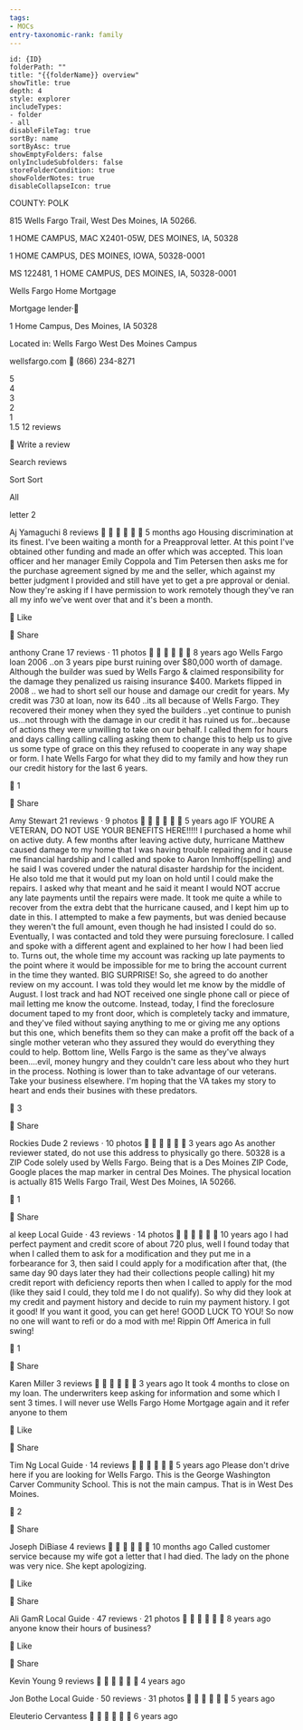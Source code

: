 ```yaml
---
tags:
- MOCs
entry-taxonomic-rank: family
---
```

```folder-overview
id: {ID}
folderPath: ""
title: "{{folderName}} overview"
showTitle: true
depth: 4
style: explorer
includeTypes:
- folder
- all
disableFileTag: true
sortBy: name
sortByAsc: true
showEmptyFolders: false
onlyIncludeSubfolders: false
storeFolderCondition: true
showFolderNotes: true
disableCollapseIcon: true
```
COUNTY: POLK

815 Wells Fargo Trail, West Des Moines, IA 50266.

1 HOME CAMPUS, MAC X2401-05W, DES MOINES, IA, 50328

1 HOME CAMPUS, DES MOINES, IOWA, 50328-0001

MS 122481, 1 HOME CAMPUS, DES MOINES, IA, 50328-0001




Wells Fargo Home Mortgage

Mortgage lender·

1 Home Campus, Des Moines, IA 50328

Located in: Wells Fargo West Des Moines Campus

wellsfargo.com

(866) 234-8271



5	
4	
3	
2	
1	
1.5
12 reviews
 


Write a review
 
Search reviews

Sort
Sort

All

letter
2


Aj Yamaguchi
8 reviews






5 months ago
Housing discrimination at its finest. I've been waiting a month for a Preapproval letter. At this point I've obtained other funding and made an offer which was accepted. This loan officer and her manager Emily Coppola and Tim Petersen then asks me for the purchase agreement signed by me and the seller, which against my better judgment I provided and still have yet to get a pre approval or denial. Now they're asking if I have permission to work remotely though they've ran all my info we've went over that and it's been a month.


Like


Share


anthony Crane
17 reviews · 11 photos






8 years ago
Wells Fargo loan 2006 ..on 3 years pipe burst ruining over $80,000 worth of damage. Although the builder was sued by Wells Fargo & claimed responsibility for the damage they penalized us raising insurance $400. Markets flipped in 2008 .. we had to short sell our house and damage our credit for years. My credit was 730 at loan, now its 640 ..its all because of Wells Fargo. They recovered their money when they syed the builders ..yet continue to punish us...not through with the damage in our credit it has ruined us for...because of actions they were unwilling to take on our behalf. I called them for  hours and days calling calling calling asking them to change this to help us to give us some type of grace on this they refused to cooperate in any way shape or form. I hate Wells Fargo for what they did to my family and how they run our credit history for the last 6 years.


1


Share


Amy Stewart
21 reviews · 9 photos






5 years ago
IF YOURE A VETERAN, DO NOT USE YOUR BENEFITS HERE!!!!! I purchased a home whil on active duty.  A few months after leaving active duty, hurricane Matthew caused damage to my home that I was having trouble repairing and it cause me financial hardship and I called and spoke to Aaron Inmhoff(spelling) and he said I was covered under the natural disaster hardship for the incident. He also told me that it would put my loan on hold until I could make the repairs.  I asked why that meant and he said it meant I would NOT accrue any late payments until the repairs were made.  It took me quite a while to recover from the extra debt that the hurricane caused, and I kept him up to date in this.  I attempted to make a few payments, but was denied because they weren't the full amount, even though he had insisted I could do so.  Eventually, I was contacted and told they were pursuing foreclosure. I called and spoke with a different agent and explained to her how I had been lied to.  Turns out, the whole time my account was racking up late payments to the point where it would be impossible for me to bring the account current in the time they wanted.  BIG SURPRISE!  So, she agreed to do another review on my account.  I was told they would let me know by the middle of August.  I lost track and had NOT received one single phone call or piece of mail letting me know the outcome.  Instead, today, I find the foreclosure document taped to my front door, which is completely tacky and immature, and they've filed without saying anything to me or giving me any options but this one, which benefits them so they can make a profit off the back of a single mother veteran who they assured they would do everything they could to help.  Bottom line, Wells Fargo is the same as they've always been....evil, money hungry and they couldn't care less about who they hurt in the process.  Nothing is lower than to take advantage of our veterans.  Take your business elsewhere.  I'm hoping that the VA takes my story to heart and ends their busines with these predators.


3


Share


Rockies Dude
2 reviews · 10 photos






3 years ago
As another reviewer stated, do not use this address to physically go there.  50328 is a ZIP Code solely used by Wells Fargo.  Being that is a Des Moines ZIP Code, Google places the map marker in central Des Moines.  The physical location is actually 815 Wells Fargo Trail, West Des Moines, IA 50266.


1


Share


al keep
Local Guide · 43 reviews · 14 photos






10 years ago
I had perfect payment and credit score of about 720 plus, well I found today that when I called them to ask for a modification and they put me in a forbearance for 3, then said I could apply for a modification after that, (the same day 90 days later they had their collections people calling) hit my credit report with deficiency reports then when I called to apply for the mod (like they said I could, they told me I do not qualify). So why did they look at my credit and payment history and decide to ruin my payment history. I got it good! If you want it good, you can get here! GOOD LUCK TO YOU! So now no one will want to refi or do a mod with me! Rippin Off America in full swing!


1


Share


Karen Miller
3 reviews






3 years ago
It took 4 months to close on my loan.  The underwriters keep asking for information and some which I sent 3 times.   I will never use Wells Fargo Home Mortgage again and it refer anyone to them


Like


Share


Tim Ng
Local Guide · 14 reviews






5 years ago
Please don't drive here if you are looking for Wells Fargo. This is the George Washington Carver Community School. This is not the main campus. That is in West Des Moines.


2


Share


Joseph DiBiase
4 reviews






10 months ago
Called customer service because my wife got a letter that I had died. The lady on the phone was very nice. She kept apologizing.


Like


Share


Ali GamR
Local Guide · 47 reviews · 21 photos






8 years ago
anyone know their hours of business?


Like


Share


Kevin Young
9 reviews






4 years ago


Jon Bothe
Local Guide · 50 reviews · 31 photos






5 years ago


Eleuterio Cervantess






6 years ago